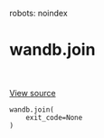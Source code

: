 robots: noindex

# wandb.join

<!-- Insert buttons and diff -->

<table class="tfo-notebook-buttons tfo-api nocontent" align="left">

</table>

<a target="_blank" href="/home/aritra/anaconda3/envs/tf_docs/lib/python3.6/site-packages/wandb/sdk/wandb_run.py">View source</a>





<pre class="devsite-click-to-copy prettyprint lang-py tfo-signature-link">
<code>wandb.join(
    exit_code=None
)
</code></pre>



<!-- Placeholder for "Used in" -->
